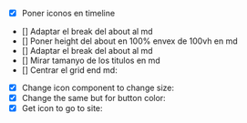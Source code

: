 - [x] Poner iconos en timeline
- [] Adaptar el break del about al md
- [] Poner height del about en 100% envex de 100vh en md
- [] Adaptar el break del about al md
- [] Mirar tamanyo de los titulos en md
- [] Centrar el grid end md:
- [x] Change icon component to change size:
- [x] Change the same but for button color:
- [x] Get icon to go to site:
